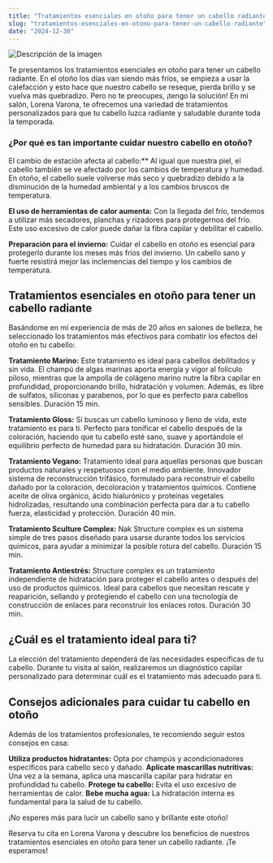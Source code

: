 ```yaml
---
title: "Tratamientos esenciales en otoño para tener un cabello radiante"
slug: "tratamientos-esenciales-en-otono-para-tener-un-cabello-radiante"
date: "2024-12-30"
---
```


![Descripción de la imagen](/Tratamientos-esenciales-en-otono-para-tener-una-cabello-radiante.jpg)

Te presentamos los tratamientos esenciales en otoño para tener un cabello radiante. En el otoño los días van siendo más fríos, se empieza a usar la calefacción y esto hace que nuestro cabello se reseque, pierda brillo y se vuelva más quebradizo. Pero no te preocupes, ¡tengo la solución! En mi salón, Lorena Varona, te ofrecemos una variedad de tratamientos personalizados para que tu cabello luzca radiante y saludable durante toda la temporada.

### ¿Por qué es tan importante cuidar nuestro cabello en otoño?

El cambio de estación afecta al cabello:**
Al igual que nuestra piel, el cabello también se ve afectado por los cambios de temperatura y humedad. En otoño, el cabello suele volverse más seco y quebradizo debido a la disminución de la humedad ambiental y a los cambios bruscos de temperatura.

**El uso de herramientas de calor aumenta:** Con la llegada del frío, tendemos a utilizar más secadores, planchas y rizadores para protegernos del frío. Este uso excesivo de calor puede dañar la fibra capilar y debilitar el cabello.

**Preparación para el invierno:** Cuidar el cabello en otoño es esencial para protegerlo durante los meses más fríos del invierno. Un cabello sano y fuerte resistirá mejor las inclemencias del tiempo y los cambios de temperatura.

## Tratamientos esenciales en otoño para tener un cabello radiante

Basándome en mi experiencia de más de 20 años en salones de belleza, he seleccionado los tratamientos más efectivos para combatir los efectos del otoño en tu cabello:

**Tratamiento Marino:** Este tratamiento es ideal para cabellos debilitados y sin vida. El champú de algas marinas aporta energía y vigor al folículo piloso, mientras que la ampolla de colágeno marino nutre la fibra capilar en profundidad, proporcionando brillo, hidratación y volumen. Además, es libre de sulfatos, siliconas y parabenos, por lo que es perfecto para cabellos sensibles. Duración 15 min.

**Tratamiento Gloss:** Si buscas un cabello luminoso y lleno de vida, este tratamiento es para ti. Perfecto para tonificar el cabello después de la coloración, haciendo que tu cabello esté sano, suave y aportándole el equilibrio perfecto de humedad para su hidratación. Duración 30 min.

**Tratamiento Vegano:** Tratamiento ideal para aquellas personas que buscan productos naturales y respetuosos con el medio ambiente. Innovador sistema de reconstrucción trifásico, formulado para reconstruir el cabello dañado por la coloración, decoloración y tratamientos químicos. Contiene aceite de oliva orgánico, ácido hialurónico y proteínas vegetales hidrolizadas, resultando una combinación perfecta para dar a tu cabello fuerza, elasticidad y protección. Duración 40 min.

**Tratamiento Sculture Complex:** Nak Structure complex es un sistema simple de tres pasos diseñado para usarse durante todos los servicios químicos, para ayudar a minimizar la posible rotura del cabello. Duración 15 min.

**Tratamiento Antiestrés:** Structure complex es un tratamiento independiente de hidratación para proteger el cabello antes o después del uso de productos químicos. Ideal para cabellos que necesitan rescate y reaparición, sellando y protegiendo el cabello con una tecnología de construcción de enlaces para reconstruir los enlaces rotos. Duración 30 min.

## ¿Cuál es el tratamiento ideal para ti?

La elección del tratamiento dependerá de las necesidades específicas de tu cabello. Durante tu visita al salón, realizaremos un diagnóstico capilar personalizado para determinar cuál es el tratamiento más adecuado para ti.

## Consejos adicionales para cuidar tu cabello en otoño

Además de los tratamientos profesionales, te recomiendo seguir estos consejos en casa:

**Utiliza productos hidratantes:** Opta por champús y acondicionadores específicos para cabello seco y dañado.
**Aplícate mascarillas nutritivas:** Una vez a la semana, aplica una mascarilla capilar para hidratar en profundidad tu cabello.
**Protege tu cabello:** Evita el uso excesivo de herramientas de calor.
**Bebe mucha agua:** La hidratación interna es fundamental para la salud de tu cabello.

¡No esperes más para lucir un cabello sano y brillante este otoño!

Reserva tu cita en Lorena Varona y descubre los beneficios de nuestros tratamientos esenciales en otoño para tener un cabello radiante. ¡Te esperamos!
